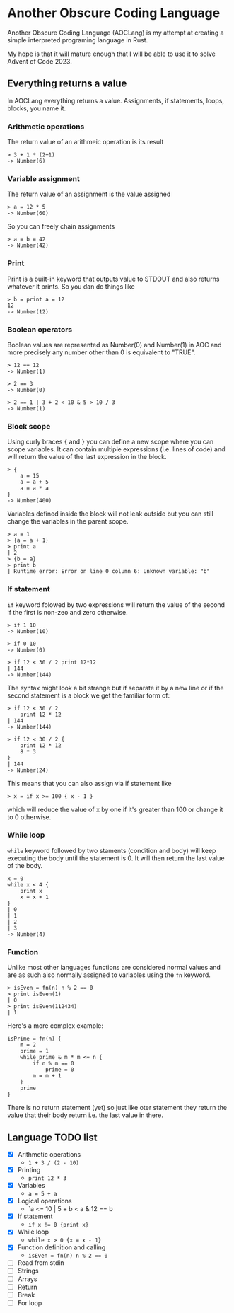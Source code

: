 # Another Obscure Coding Language

Another Obscure Coding Language (AOCLang) is my attempt at creating a simple interpreted programing language in Rust.

My hope is that it will mature enough that I will be able to use it to solve Advent of Code 2023.

## Everything returns a value
In AOCLang everything returns a value. Assignments, if statements, loops, blocks, you name it.

### Arithmetic operations
The return value of an arithmeic operation is its result
```
> 3 + 1 * (2+1)
-> Number(6)
```

### Variable assignment
The return value of an assignment is the value assigned
```
> a = 12 * 5
-> Number(60)
```
So you can freely chain assignments
```
> a = b = 42
-> Number(42)
```

### Print
Print is a built-in keyword that outputs value to STDOUT and also returns whatever it prints. So you dan do things like
```
> b = print a = 12
12
-> Number(12)
```

### Boolean operators
Boolean values are represented as Number(0) and Number(1) in AOC and more precisely any number other than 0 is equivalent to "TRUE".
```
> 12 == 12
-> Number(1)

> 2 == 3
-> Number(0)

> 2 == 1 | 3 + 2 < 10 & 5 > 10 / 3
-> Number(1)
```

### Block scope
Using curly braces `{` and `}` you can define a new scope where you can scope variables. It can contain multiple expressions (i.e. lines of code) and will return the value of the last expression in the block.
```
> {
    a = 15
    a = a + 5
    a = a * a
}
-> Number(400)
```
Variables defined inside the block will not leak outside but you can still change the variables in the parent scope.
```
> a = 1
> {a = a + 1}
> print a
| 2
> {b = a}
> print b
| Runtime error: Error on line 0 column 6: Unknown variable: "b"
```

### If statement
`if` keyword folowed by two expressions will return the value of the second if the first is non-zeo and zero otherwise.
```
> if 1 10
-> Number(10)

> if 0 10
-> Number(0)

> if 12 < 30 / 2 print 12*12
| 144
-> Number(144)
```
The syntax might look a bit strange but if separate it by a new line or if the second statement is a block we get the familiar form of:
```
> if 12 < 30 / 2
    print 12 * 12
| 144
-> Number(144)

> if 12 < 30 / 2 {
    print 12 * 12
    8 * 3
}
| 144
-> Number(24)
```

This means that you can also assign via if statement like

```
> x = if x >= 100 { x - 1 }
```
which will reduce the value of x by one if it's greater than 100 or change it to 0 otherwise.

### While loop
`while` keyword followed by two staments (condition and body) will keep executing the body until the statement is 0. It will then return the last value of the body.
```
x = 0
while x < 4 {
    print x
    x = x + 1
}
| 0
| 1
| 2
| 3
-> Number(4)
```

### Function
Unlike most other languages functions are considered normal values and are as such also normally assigned to variables using the `fn` keyword.
```
> isEven = fn(n) n % 2 == 0
> print isEven(1)
| 0
> print isEven(112434)
| 1
```

Here's a more complex example:
```
isPrime = fn(n) {
    m = 2
    prime = 1
    while prime & m * m <= n {
        if n % m == 0
            prime = 0
        m = m + 1
    }
    prime
}
```
There is no return statement (yet) so just like oter statement they return the value that their body return i.e. the last value in there.



## Language TODO list

- [x] Arithmetic operations
    * `1 + 3 / (2 - 10)`
- [x] Printing
    * `print 12 * 3`
- [x] Variables
    * `a = 5 + a`
- [x] Logical operations
    * `a <= 10 | 5 + b < a & 12 == b
- [x] If statement
    * `if x != 0 {print x}`
- [x] While loop
    * `while x > 0 {x = x - 1}`
- [x] Function definition and calling
    * `isEven = fn(n) n % 2 == 0`
- [ ] Read from stdin
- [ ] Strings
- [ ] Arrays
- [ ] Return
- [ ] Break
- [ ] For loop
